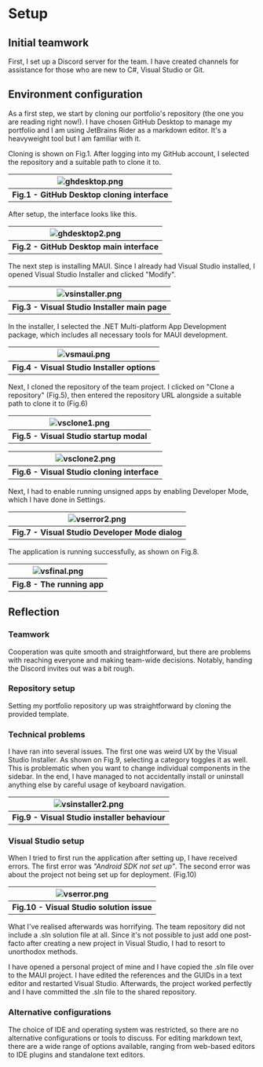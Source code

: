 # Setup

## Initial teamwork

First, I set up a Discord server for the team.
I have created channels for assistance for those who are new to C#, Visual Studio or Git.

## Environment configuration

As a first step, we start by cloning our portfolio's repository (the one you are reading right now!).
I have chosen GitHub Desktop to manage my portfolio and I am using JetBrains Rider as a markdown editor.
It's a heavyweight tool but I am familiar with it.

Cloning is shown on Fig.1.
After logging into my GitHub account, I selected the repository and a suitable path to clone it to.

|   ![ghdesktop.png](./images/ghdesktop.png)   |
|:--------------------------------------------:|
| **Fig.1 - GitHub Desktop cloning interface** |

After setup, the interface looks like this.

| ![ghdesktop2.png](./images/ghdesktop2.png) |
|:------------------------------------------:|
| **Fig.2 - GitHub Desktop main interface**  |

The next step is installing MAUI.
Since I already had Visual Studio installed, I opened Visual Studio Installer and clicked "Modify".

| ![vsinstaller.png](./images/vsinstaller.png)  |
|:---------------------------------------------:|
| **Fig.3 - Visual Studio Installer main page** |

In the installer, I selected the .NET Multi-platform App Development package,
which includes all necessary tools for MAUI development.

|     ![vsmaui.png](./images/vsmaui.png)      |
|:-------------------------------------------:|
| **Fig.4 - Visual Studio Installer options** |

Next, I cloned the repository of the team project.
I clicked on "Clone a repository" (Fig.5), then entered the repository URL alongside a suitable path to clone it to (Fig.6)


| ![vsclone1.png](./images/vsclone1.png)  |
|:---------------------------------------:|
| **Fig.5 - Visual Studio startup modal** |

|   ![vsclone2.png](./images/vsclone2.png)    |
|:-------------------------------------------:|
| **Fig.6 - Visual Studio cloning interface** |

Next, I had to enable running unsigned apps by enabling Developer Mode, which I have done in Settings.

|     ![vserror2.png](./images/vserror2.png)      |
|:-----------------------------------------------:|
| **Fig.7 - Visual Studio Developer Mode dialog** |

The application is running successfully, as shown on Fig.8.

| ![vsfinal.png](./images/vsfinal.png) |
|:------------------------------------:|
|     **Fig.8 - The running app**      |

## Reflection

### Teamwork

Cooperation was quite smooth and straightforward, but there are problems with reaching everyone and making team-wide decisions.
Notably, handing the Discord invites out was a bit rough.

### Repository setup

Setting my portfolio repository up was straightforward by cloning the provided template.

### Technical problems

I have ran into several issues. The first one was weird UX by the Visual Studio Installer.
As shown on Fig.9, selecting a category toggles it as well.
This is problematic when you want to change individual components in the sidebar.
In the end, I have managed to not accidentally install or uninstall anything else by careful usage of keyboard navigation.

| ![vsinstaller2.png](./images/vsinstaller2.png) |
|:----------------------------------------------:|
| **Fig.9 - Visual Studio installer behaviour**  |

### Visual Studio setup

When I tried to first run the application after setting up, I have received errors.
The first error was *"Android SDK not set up"*. The second error was about the project not being set up for deployment. (Fig.10)

|   ![vserror.png](./images/vserror.png)    |
|:-----------------------------------------:|
| **Fig.10 - Visual Studio solution issue** |

What I've realised afterwards was horrifying. The team repository did not include a .sln solution file at all.
Since it's not possible to just add one post-facto after creating a new project in Visual Studio, I had to resort to unorthodox methods.

I have opened a personal project of mine and I have copied the .sln file over to the MAUI project. I have edited the references and the GUIDs in a text editor and restarted Visual Studio.
Afterwards, the project worked perfectly and I have committed the .sln file to the shared repository.

### Alternative configurations

The choice of IDE and operating system was restricted, so there are no alternative configurations or tools to discuss.
For editing markdown text, there are a wide range of options available, ranging from web-based editors to IDE plugins and standalone text editors.
